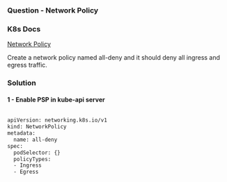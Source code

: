 ### Question - Network Policy

### K8s Docs

[Network Policy](https://kubernetes.io/docs/concepts/services-networking/network-policies/)

Create a network policy named all-deny and it should deny all ingress and egress traffic.

### Solution

#### 1 - Enable PSP in kube-api server

```sh

apiVersion: networking.k8s.io/v1
kind: NetworkPolicy
metadata:
  name: all-deny
spec:
  podSelector: {}
  policyTypes:
  - Ingress
  - Egress

```
